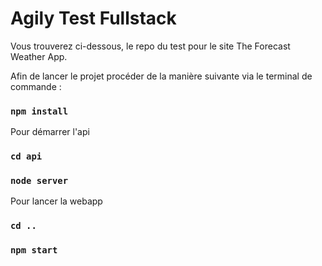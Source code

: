 # Agily Test Fullstack

Vous trouverez ci-dessous, le repo du test pour le site The Forecast Weather App.

Afin de lancer le projet procéder de la manière suivante via le terminal de commande :

### `npm install`

Pour démarrer l'api
### `cd api`
### `node server`

Pour lancer la webapp
### `cd ..`
### `npm start`
